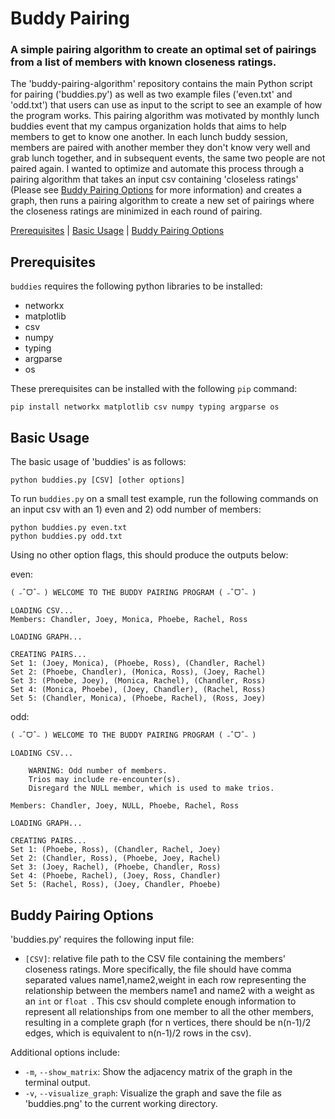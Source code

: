 # Buddy Pairing
### A simple pairing algorithm to create an optimal set of pairings from a list of members with known closeness ratings.
The 'buddy-pairing-algorithm' repository contains the main Python script for pairing ('buddies.py') as well as two example files ('even.txt' and 'odd.txt') that users can use as input to the script to see an example of how the program works. This pairing algorithm was motivated by monthly lunch buddies event that my campus organization holds that aims to help members to get to know one another. In each lunch buddy session, members are paired with another member they don't know very well and grab lunch together, and in subsequent events, the same two people are not paired again. I wanted to optimize and automate this process through a pairing algorithm that takes an input csv containing 'closeless ratings' (Please see  [Buddy Pairing Options](#Options) for more information) and creates a graph, then runs a pairing algorithm to create a new set of pairings where the closeness ratings are minimized in each round of pairing.

[Prerequisites](#Prerequisites) | [Basic Usage](#Usage) | [Buddy Pairing Options](#Options)

## Prerequisites<a name="Prerequisites"></a>
`buddies` requires the following python libraries to be installed:
* networkx
* matplotlib
* csv
* numpy
* typing
* argparse
* os

These prerequisites can be installed with the following `pip` command:
```
pip install networkx matplotlib csv numpy typing argparse os
```

## Basic Usage<a name="Usage"></a>
The basic usage of 'buddies' is as follows:
```
python buddies.py [CSV] [other options]
```

To run `buddies.py` on a small test example, run the following commands on an input csv with an 1) even and 2) odd number of members:
```
python buddies.py even.txt
python buddies.py odd.txt
```

Using no other option flags, this should produce the outputs below:

even:
```
( ˶ˆᗜˆ˵ ) WELCOME TO THE BUDDY PAIRING PROGRAM ( ˶ˆᗜˆ˵ )

LOADING CSV...
Members: Chandler, Joey, Monica, Phoebe, Rachel, Ross

LOADING GRAPH...

CREATING PAIRS...
Set 1: (Joey, Monica), (Phoebe, Ross), (Chandler, Rachel)
Set 2: (Phoebe, Chandler), (Monica, Ross), (Joey, Rachel)
Set 3: (Phoebe, Joey), (Monica, Rachel), (Chandler, Ross)
Set 4: (Monica, Phoebe), (Joey, Chandler), (Rachel, Ross)
Set 5: (Chandler, Monica), (Phoebe, Rachel), (Ross, Joey)
```

odd:
```
( ˶ˆᗜˆ˵ ) WELCOME TO THE BUDDY PAIRING PROGRAM ( ˶ˆᗜˆ˵ )

LOADING CSV...

	WARNING: Odd number of members.
	Trios may include re-encounter(s).
	Disregard the NULL member, which is used to make trios.

Members: Chandler, Joey, NULL, Phoebe, Rachel, Ross

LOADING GRAPH...

CREATING PAIRS...
Set 1: (Phoebe, Ross), (Chandler, Rachel, Joey)
Set 2: (Chandler, Ross), (Phoebe, Joey, Rachel)
Set 3: (Joey, Rachel), (Phoebe, Chandler, Ross)
Set 4: (Phoebe, Rachel), (Joey, Ross, Chandler)
Set 5: (Rachel, Ross), (Joey, Chandler, Phoebe)
```

## Buddy Pairing Options<a name="Options"></a>
'buddies.py' requires the following input file:
* `[CSV]`: relative file path to the CSV file containing the members' closeness ratings. More specifically, the file should have comma separated values name1,name2,weight in each row representing the relationship between the members name1 and name2 with a weight as an `int` or `float `. This csv should complete enough information to represent all relationships from one member to all the other members, resulting in a complete graph (for n vertices, there should be n(n-1)/2 edges, which is equivalent to n(n-1)/2 rows in the csv).

Additional options include:
* `-m`, `--show_matrix`: Show the adjacency matrix of the graph in the terminal output.
* `-v`, `--visualize_graph`: Visualize the graph and save the file as 'buddies.png' to the current working directory.

